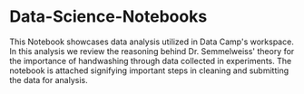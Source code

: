 # Data-Science-Notebooks

This Notebook showcases data analysis utilized in Data Camp's workspace. In this analysis we review the reasoning behind Dr. Semmelweiss' theory for the importance of handwashing through data collected in experiments. The notebook is attached signifying important steps in cleaning and submitting the data for analysis.

